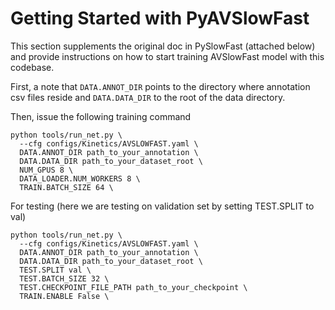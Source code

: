 # Getting Started with PyAVSlowFast

This section supplements the original doc in PySlowFast (attached below) and provide instructions on how to start training AVSlowFast model with this codebase. 

First, a note that `DATA.ANNOT_DIR` points to the directory where annotation csv files reside and `DATA.DATA_DIR` to the root of the data directory. 

Then, issue the following training command
```
python tools/run_net.py \
  --cfg configs/Kinetics/AVSLOWFAST.yaml \
  DATA.ANNOT_DIR path_to_your_annotation \
  DATA.DATA_DIR path_to_your_dataset_root \
  NUM_GPUS 8 \
  DATA_LOADER.NUM_WORKERS 8 \
  TRAIN.BATCH_SIZE 64 \
```

For testing (here we are testing on validation set by setting TEST.SPLIT to val)
```
python tools/run_net.py \
  --cfg configs/Kinetics/AVSLOWFAST.yaml \
  DATA.ANNOT_DIR path_to_your_annotation \
  DATA.DATA_DIR path_to_your_dataset_root \
  TEST.SPLIT val \ 
  TEST.BATCH_SIZE 32 \
  TEST.CHECKPOINT_FILE_PATH path_to_your_checkpoint \
  TRAIN.ENABLE False \
```
